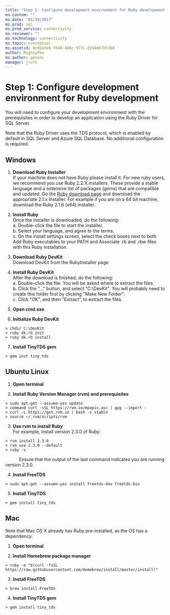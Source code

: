 ```yaml
---
title: "Step 1: Configure development environment for Ruby development | Microsoft Docs"
ms.custom: ""
ms.date: "01/19/2017"
ms.prod: sql
ms.prod_service: connectivity
ms.reviewer: ""
ms.technology: connectivity
ms.topic: conceptual
ms.assetid: 8cdbadeb-f640-406c-977c-d2d44b7b5368
author: MightyPen
ms.author: genemi
manager: jroth
---
```

# Step 1: Configure development environment for Ruby development
You will need to configure your development environment with the prerequisites in order to develop an application using the Ruby Driver for SQL Server.    
  
Note that the Ruby Driver uses the TDS protocol, which is enabled by default in SQL Server and Azure SQL Database.  No additional configuration is required.  
  
  
## Windows  
  
1.  **Download Ruby Installer**  
If your machine does not have Ruby please install it. For new ruby users, we recommend you use Ruby 2.2.X installers. These provide a stable language and a extensive list of packages (gems) that are compatible and updated. Go the [Ruby download page](https://rubyinstaller.org/downloads/) and download the appropriate 2.1.x installer. For example if you are on a 64 bit machine, download the Ruby 2.1.6 (x64) installer.   
  
2.  **Install Ruby**  
Once the installer is downloaded, do the following:  
a. Double-click the file to start the installer.  
b. Select your language, and agree to the terms.  
c.  On the install settings screen, select the check boxes next to both Add Ruby executables to your PATH and Associate .rb and .rbw files with this Ruby installation.  
  
3.  **Download Ruby DevKit**  
Download DevKit from the RubyInstaller page  
  
4.  **Install Ruby DevKit**  
After the download is finished, do the following:  
a. Double-click the file. You will be asked where to extract the files.  
b. Click the "..." button, and select "C:\DevKit". You will probably need to create this folder first by clicking "Make New Folder".  
c. Click "OK", and then "Extract", to extract the files.  
  
5. **Open cmd.exe**  
  
6. **Initialize Ruby DevKit**  
```  
> chdir C:\DevKit  
> ruby dk.rb init  
> ruby dk.rb install  
```  
  
7.  **Install TinyTDS gem**  
```  
> gem inst tiny_tds
```  
  
## Ubuntu Linux  
  
1. **Open terminal**  
  
2. **Install Ruby Version Manager (rvm) and prerequisites**  
```  
> sudo apt-get --assume-yes update  
> command curl -sSL https://rvm.io/mpapis.asc | gpg --import -  
> curl -L https://get.rvm.io | bash -s stable  
> source ~/.rvm/scripts/rvm  
```  
   
3. **Use rvm to install Ruby**  
For example, install version 2.3.0 of Ruby:  
```  
> rvm install 2.3.0  
> rvm use 2.3.0 --default  
> ruby -v  
```  
&nbsp;&nbsp;&nbsp;&nbsp;&nbsp;&nbsp;&nbsp;&nbsp;&nbsp;&nbsp;&nbsp;Ensure that the output of the last command indicates you are running version 2.3.0.  
  
4.  **Install FreeTDS**  
```  
> sudo apt-get --assume-yes install freetds-dev freetds-bin  
```  
  
5.  **Install TinyTDS**  
```  
> gem install tiny_tds  
```  
  
## Mac  
  
Note that Mac OS X already has Ruby pre-installed, as the OS has a dependency.    
  
1.  **Open terminal**  
  
2. **Install Homebrew package manager**  
```  
> ruby -e "$(curl -fsSL https://raw.githubusercontent.com/Homebrew/install/master/install)"  
```  
  
3.  **Install FreeTDS**  
```  
> brew install FreeTDS  
```  
  
4.  **Install TinyTDS gem**  
```  
> gem install tiny_tds  
```
